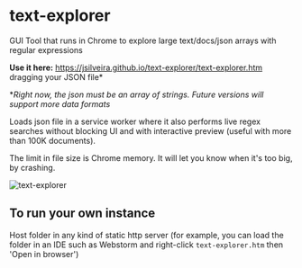 # text-explorer
GUI Tool that runs in Chrome to explore large text/docs/json arrays with regular expressions

**Use it here:** https://jsilveira.github.io/text-explorer/text-explorer.htm dragging your JSON file*

**Right now, the json must be an array of strings. Future versions will support more data formats*

Loads json file in a service worker where it also performs live regex searches without blocking UI and with interactive preview (useful with more than 100K documents).

The limit in file size is Chrome memory. It will let you know when it's too big, by crashing.

![text-explorer](https://cloud.githubusercontent.com/assets/966787/25501805/606d5c8e-2b6a-11e7-806e-f385e08e2ba1.gif)

## To run your own instance

Host folder in any kind of static http server (for example, you can load the folder in an IDE such as Webstorm and right-click `text-explorer.htm` then 'Open in browser')

